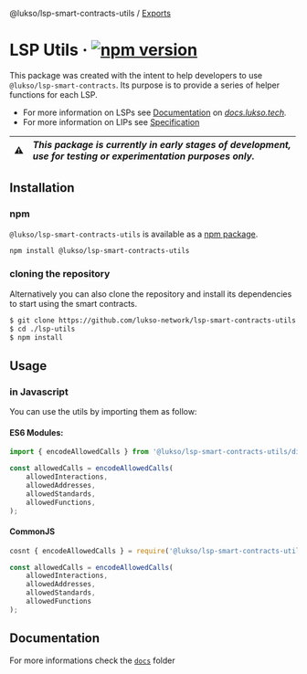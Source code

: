 @lukso/lsp-smart-contracts-utils / [Exports](modules.md)

# LSP Utils &middot; [![npm version](https://img.shields.io/npm/v/@lukso/lsp-smart-contracts-utils.svg?style=flat)](https://www.npmjs.com/package/@lukso/lsp-smart-contracts-utils)

This package was created with the intent to help developers to use `@lukso/lsp-smart-contracts`. Its purpose is to provide a series of helper functions for each LSP.

-   For more information on LSPs see [Documentation](https://docs.lukso.tech/standards/smart-contracts/introduction) on _[docs.lukso.tech](https://docs.lukso.tech/standards/introduction)._
-   For more information on LIPs see [Specification](https://github.com/lukso-network/LIPs)

| :warning: | _This package is currently in early stages of development,<br/> use for testing or experimentation purposes only._ |
| :-------: | :----------------------------------------------------------------------------------------------------------------- |

## Installation

### npm

`@lukso/lsp-smart-contracts-utils` is available as a [npm package](https://www.npmjs.com/package/@lukso/lsp-smart-contracts-utils).

```bash
npm install @lukso/lsp-smart-contracts-utils
```

### cloning the repository

Alternatively you can also clone the repository and install its dependencies to start using the smart contracts.

```bash
$ git clone https://github.com/lukso-network/lsp-smart-contracts-utils.git
$ cd ./lsp-utils
$ npm install
```

## Usage

### in Javascript

You can use the utils by importing them as follow:

#### ES6 Modules:

```javascript
import { encodeAllowedCalls } from '@lukso/lsp-smart-contracts-utils/dist/lib/es6';

const allowedCalls = encodeAllowedCalls(
    allowedInteractions,
    allowedAddresses,
    allowedStandards,
    allowedFunctions,
);
```

#### CommonJS

```javascript
cosnt { encodeAllowedCalls } = require('@lukso/lsp-smart-contracts-utils/dist/lib/es5');

const allowedCalls = encodeAllowedCalls(
    allowedInteractions,
    allowedAddresses,
    allowedStandards,
    allowedFunctions
);
```

## Documentation

For more informations check the [`docs`](https://github.com/lukso-network/lsp-smart-contracts-utils/tree/develop/docs) folder
